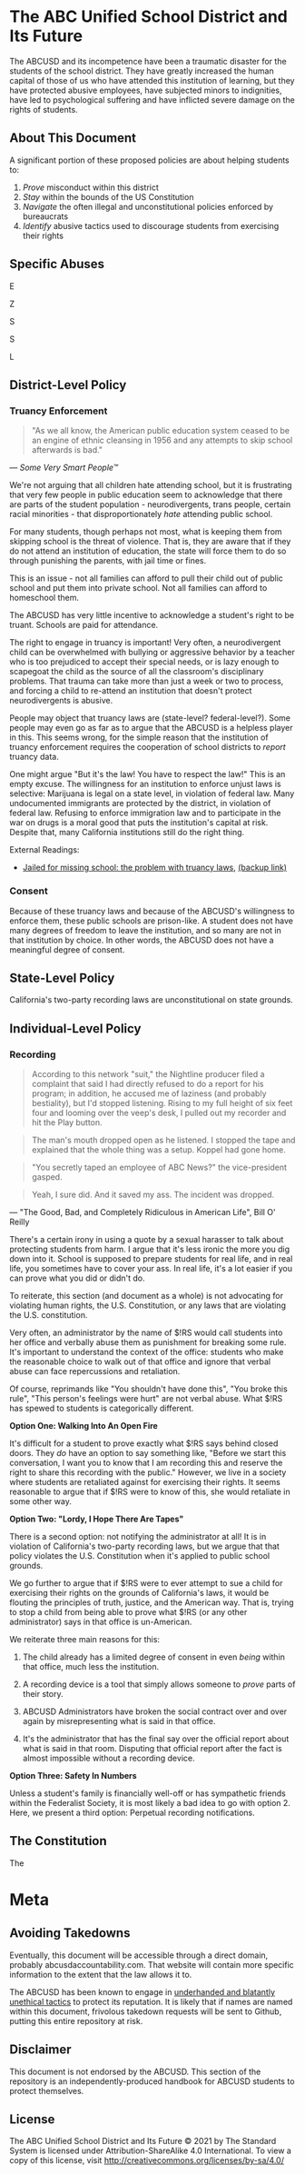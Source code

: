 # The ABC Unified School District and Its Future

The ABCUSD and its incompetence have been a traumatic disaster for the students of the school district. They have greatly increased the human capital of those of us who have attended this institution of learning, but they have protected abusive employees, have subjected minors to indignities, have led to psychological suffering and have inflicted severe damage on the rights of students.

## About This Document

A significant portion of these proposed policies are about helping students to:

1. *Prove* misconduct within this district
2. *Stay* within the bounds of the US Constitution
3. *Navigate* the often illegal and unconstitutional policies enforced by bureaucrats
4. *Identify* abusive tactics used to discourage students from exercising their rights

## Specific Abuses

E

Z

S

S

L

## District-Level Policy

### Truancy Enforcement

> "As we all know, the American public education system ceased to be an engine of ethnic cleansing in 1956 and any attempts to skip school afterwards is bad."

  &mdash; *Some Very Smart People™*
	
We're not arguing that all children hate attending school, but it is frustrating that very few people in public education seem to acknowledge that there are parts of the student population - neurodivergents, trans people, certain racial minorities - that disproportionately *hate* attending public school.

For many students, though perhaps not most, what is keeping them from skipping school is the threat of violence. That is, they are aware that if they do not attend an institution of education, the state will force them to do so through punishing the parents, with jail time or fines.

This is an issue - not all families can afford to pull their child out of public school and put them into private school. Not all families can afford to homeschool them. 

The ABCUSD has very little incentive to acknowledge a student's right to be truant. Schools are paid for attendance. 

The right to engage in truancy is important! Very often, a neurodivergent child can be overwhelmed with bullying or aggressive behavior by a teacher who is too prejudiced to accept their special needs, or is lazy enough to scapegoat the child as the source of all the classroom's disciplinary problems. That trauma can take more than just a week or two to process, and forcing a child to re-attend an institution that doesn't protect neurodivergents is abusive.

People may object that truancy laws are (state-level? federal-level?). Some people may even go as far as to argue that the ABCUSD is a helpless player in this. This seems wrong, for the simple reason that the institution of truancy enforcement requires the cooperation of school districts to *report* truancy data.

One might argue "But it's the law! You have to respect the law!" This is an empty excuse. The willingness for an institution to enforce unjust laws is selective: Marijuana is legal on a state level, in violation of federal law. Many undocumented immigrants are protected by the district, in violation of federal law. Refusing to enforce immigration law and to participate in the war on drugs is a moral good that puts the institution's capital at risk. Despite that, many California institutions still do the right thing.

External Readings:

- [Jailed for missing school: the problem with truancy laws](https://reason.com/2015/06/06/jail-for-missed-days-at-school-the-madne/), [(backup link)](https://web.archive.org/web/20200523062706/https://www.overlawyered.com/2015/06/truancy/)

### Consent

Because of these truancy laws and because of the ABCUSD's willingness to enforce them, these public schools are prison-like. A student does not have many degrees of freedom to leave the institution, and so many are not in that institution by choice. In other words, the ABCUSD does not have a meaningful degree of consent.

## State-Level Policy

California's two-party recording laws are unconstitutional on state grounds.

## Individual-Level Policy

### Recording

> According to this network "suit," the Nightline producer filed a complaint that said I had directly refused to do a report for his program; in addition, he accused me of laziness (and probably bestiality), but I'd stopped listening. Rising to my full height of six feet four and looming over the veep's desk, I pulled out my recorder and hit the Play button.

> The man's mouth dropped open as he listened. I stopped the tape and explained that the whole thing was a setup. Koppel had gone home. 

> "You secretly taped an employee of ABC News?" the vice-president gasped.

> Yeah, I sure did. And it saved my ass. The incident was dropped. 

  &mdash; "The Good, Bad, and Completely Ridiculous in American Life", Bill O' Reilly

There's a certain irony in using a quote by a sexual harasser to talk about protecting students from harm. I argue that it's less ironic the more you dig down into it. School is supposed to prepare students for real life, and in real life, you sometimes have to cover your ass. In real life, it's a lot easier if you can prove what you did or didn't do.

To reiterate, this section (and document as a whole) is not advocating for violating human rights, the U.S. Constitution, or any laws that are violating the U.S. constitution.

Very often, an administrator by the name of $!RS would call students into her office and verbally abuse them as punishment for breaking some rule. It's important to understand the context of the office: students who make the reasonable choice to walk out of that office and ignore that verbal abuse can face repercussions and retaliation.

Of course, reprimands like "You shouldn't have done this", "You broke this rule", "This person's feelings were hurt" are not verbal abuse. What $!RS has spewed to students is categorically different.

**Option One: Walking Into An Open Fire**

It's difficult for a student to prove exactly what $!RS says behind closed doors. They *do* have an option to say something like, "Before we start this conversation, I want you to know that I am recording this and reserve the right to share this recording with the public." However, we live in a society where students are retaliated against for exercising their rights. It seems reasonable to argue that if $!RS were to know of this, she would retaliate in some other way.

**Option Two: "Lordy, I Hope There Are Tapes"**

There is a second option: not notifying the administrator at all! It is in violation of California's two-party recording laws, but we argue that that policy violates the U.S. Constitution when it's applied to public school grounds.

We go further to argue that if $!RS were to ever attempt to sue a child for exercising their rights on the grounds of California's laws, it would be flouting the principles of truth, justice, and the American way. That is, trying to stop a child from being able to prove what $!RS (or any other administrator) says in that office is un-American.

We reiterate three main reasons for this:

1. The child already has a limited degree of consent in even *being* within that office, much less the institution.

2. A recording device is a tool that simply allows someone to *prove* parts of their story.

3. ABCUSD Administrators have broken the social contract over and over again by misrepresenting what is said in that office.

4. It's the administrator that has the final say over the official report about what is said in that room. Disputing that official report after the fact is almost impossible without a recording device.

**Option Three: Safety In Numbers**

Unless a student's family is financially well-off or has sympathetic friends within the Federalist Society, it is most likely a bad idea to go with option 2. Here, we present a third option: Perpetual recording notifications.



## The Constitution

The 

# Meta

## Avoiding Takedowns

Eventually, this document will be accessible through a direct domain, probably abcusdaccountability.com. That website will contain more specific information to the extent that the law allows it to.

The ABCUSD has been known to engage in [underhanded and blatantly unethical tactics](https://www.city-journal.org/html/silencing-whistleblower-11150.html) to protect its reputation. It is likely that if names are named within this document, frivolous takedown requests will be sent to Github, putting this entire repository at risk.

## Disclaimer 

This document is not endorsed by the ABCUSD. This section of the repository is an independently-produced handbook for ABCUSD students to protect themselves.

## License

The ABC Unified School District and Its Future © 2021 by The Standard System is licensed under Attribution-ShareAlike 4.0 International. To view a copy of this license, visit http://creativecommons.org/licenses/by-sa/4.0/